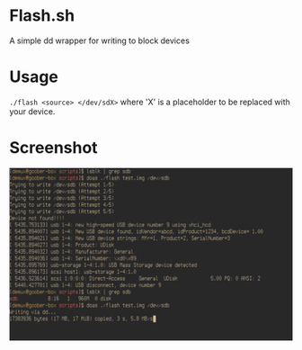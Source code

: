 # Flash.sh

 A simple dd wrapper for writing to block devices 

 # Usage
 `./flash <source> </dev/sdX>` where 'X' is a placeholder to be replaced with your device.

 # Screenshot
![Demo](https://github.com/sigsegv7/flash.sh/blob/main/screenshot.png?raw=true)
